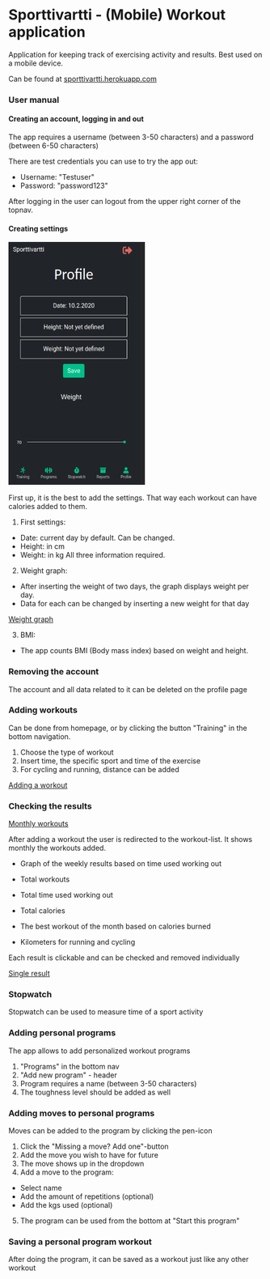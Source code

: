 # Sporttivartti - (Mobile) Workout application  

Application for keeping track of exercising activity and results. Best used on a mobile device.

Can be found at [sporttivartti.herokuapp.com](https://sporttivartti.herokuapp.com/)

### User manual

#### Creating an account, logging in and out

The app requires a username (between 3-50 characters) and a password (between 6-50 characters)

There are test credentials you can use to try the app out:

- Username: "Testuser"
- Password: "password123"

After logging in the user can logout from the upper right corner of the topnav.

#### Creating settings

<img src="/Documentation/images/ProfilePage.png" width="270" height="480" />


First up, it is the best to add the settings. That way each workout can have calories added to them.

1. First settings:
- Date: current day by default. Can be changed.
- Height: in cm
- Weight: in kg
All three information required.

2. Weight graph: 
- After inserting the weight of two days, the graph displays weight per day.
- Data for each can be changed by inserting a new weight for that day

[Weight graph]()



3. BMI:
- The app counts BMI (Body mass index) based on weight and height. 

### Removing the account

The account and all data related to it can be deleted on the profile page

### Adding workouts

Can be done from homepage, or by clicking the button "Training" in the bottom navigation. 

1. Choose the type of workout
2. Insert time, the specific sport and time of the exercise
3. For cycling and running, distance can be added 

[Adding a workout]()

### Checking the results

[Monthly workouts]()

After adding a workout the user is redirected to the workout-list. It shows monthly the workouts added. 

- Graph of the weekly results based on time used working out
- Total workouts
- Total time used working out 
- Total calories

- The best workout of the month based on calories burned
- Kilometers for running and cycling

Each result is clickable and can be checked and removed individually

[Single result]()

### Stopwatch

Stopwatch can be used to measure time of a sport activity

### Adding personal programs

The app allows to add personalized workout programs

1. "Programs" in the bottom nav
2. "Add new program" - header
3. Program requires a name (between 3-50 characters)
4. The toughness level should be added as well

### Adding moves to personal programs

Moves can be added to the program by clicking the pen-icon

1. Click the "Missing a move? Add one"-button
2. Add the move you wish to have for future
3. The move shows up in the dropdown
4. Add a move to the program:
  - Select name
  - Add the amount of repetitions (optional)
  - Add the kgs used (optional)
5. The program can be used from the bottom at "Start this program"

### Saving a personal program workout

After doing the program, it can be saved as a workout just like any other workout






